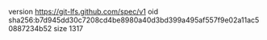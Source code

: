 version https://git-lfs.github.com/spec/v1
oid sha256:b7d945dd30c7208cd4be8980a40d3bd399a495af557f9e02a11ac50887234b52
size 1317
